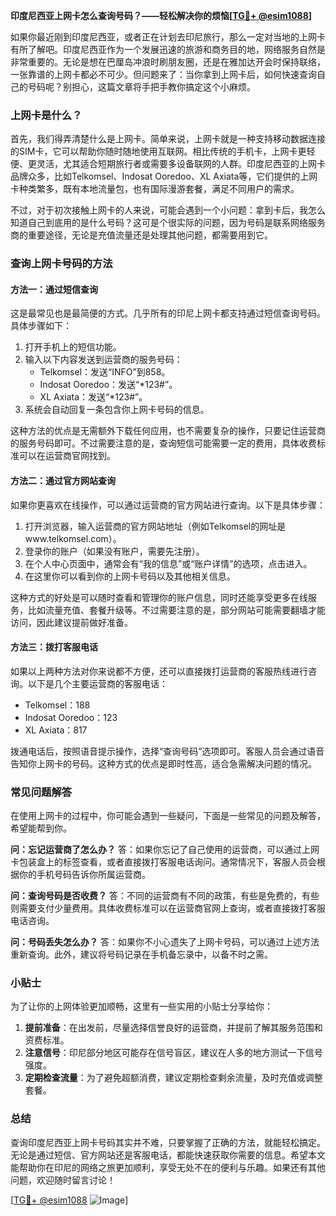 **印度尼西亚上网卡怎么查询号码？——轻松解决你的烦恼[[TG💪+ @esim1088](https://t.me/s/esim1088)]**

如果你最近刚到印度尼西亚，或者正在计划去印尼旅行，那么一定对当地的上网卡有所了解吧。印度尼西亚作为一个发展迅速的旅游和商务目的地，网络服务自然是非常重要的。无论是想在巴厘岛冲浪时刷朋友圈，还是在雅加达开会时保持联络，一张靠谱的上网卡都必不可少。但问题来了：当你拿到上网卡后，如何快速查询自己的号码呢？别担心，这篇文章将手把手教你搞定这个小麻烦。

### 上网卡是什么？

首先，我们得弄清楚什么是上网卡。简单来说，上网卡就是一种支持移动数据连接的SIM卡，它可以帮助你随时随地使用互联网。相比传统的手机卡，上网卡更轻便、更灵活，尤其适合短期旅行者或需要多设备联网的人群。印度尼西亚的上网卡品牌众多，比如Telkomsel、Indosat Ooredoo、XL Axiata等，它们提供的上网卡种类繁多，既有本地流量包，也有国际漫游套餐，满足不同用户的需求。

不过，对于初次接触上网卡的人来说，可能会遇到一个小问题：拿到卡后，我怎么知道自己到底用的是什么号码？这可是个很实际的问题，因为号码是联系网络服务商的重要途径，无论是充值流量还是处理其他问题，都需要用到它。

### 查询上网卡号码的方法

#### 方法一：通过短信查询
这是最常见也是最简便的方式。几乎所有的印尼上网卡都支持通过短信查询号码。具体步骤如下：

1. 打开手机上的短信功能。
2. 输入以下内容发送到运营商的服务号码：
   - Telkomsel：发送“INFO”到858。
   - Indosat Ooredoo：发送“*123#”。
   - XL Axiata：发送“*123#”。
3. 系统会自动回复一条包含你上网卡号码的信息。

这种方法的优点是无需额外下载任何应用，也不需要复杂的操作，只要记住运营商的服务号码即可。不过需要注意的是，查询短信可能需要一定的费用，具体收费标准可以在运营商官网找到。

#### 方法二：通过官方网站查询
如果你更喜欢在线操作，可以通过运营商的官方网站进行查询。以下是具体步骤：

1. 打开浏览器，输入运营商的官方网站地址（例如Telkomsel的网址是www.telkomsel.com）。
2. 登录你的账户（如果没有账户，需要先注册）。
3. 在个人中心页面中，通常会有“我的信息”或“账户详情”的选项，点击进入。
4. 在这里你可以看到你的上网卡号码以及其他相关信息。

这种方式的好处是可以随时查看和管理你的账户信息，同时还能享受更多在线服务，比如流量充值、套餐升级等。不过需要注意的是，部分网站可能需要翻墙才能访问，因此建议提前做好准备。

#### 方法三：拨打客服电话
如果以上两种方法对你来说都不方便，还可以直接拨打运营商的客服热线进行咨询。以下是几个主要运营商的客服电话：

- Telkomsel：188
- Indosat Ooredoo：123
- XL Axiata：817

拨通电话后，按照语音提示操作，选择“查询号码”选项即可。客服人员会通过语音告知你上网卡的号码。这种方式的优点是即时性高，适合急需解决问题的情况。

### 常见问题解答

在使用上网卡的过程中，你可能会遇到一些疑问，下面是一些常见的问题及解答，希望能帮到你。

**问：忘记运营商了怎么办？**
答：如果你忘记了自己使用的运营商，可以通过上网卡包装盒上的标签查看，或者直接拨打客服电话询问。通常情况下，客服人员会根据你的手机号码告诉你所属运营商。

**问：查询号码是否收费？**
答：不同的运营商有不同的政策，有些是免费的，有些则需要支付少量费用。具体收费标准可以在运营商官网上查询，或者直接拨打客服电话咨询。

**问：号码丢失怎么办？**
答：如果你不小心遗失了上网卡号码，可以通过上述方法重新查询。此外，建议将号码记录在手机备忘录中，以备不时之需。

### 小贴士

为了让你的上网体验更加顺畅，这里有一些实用的小贴士分享给你：

1. **提前准备**：在出发前，尽量选择信誉良好的运营商，并提前了解其服务范围和资费标准。
2. **注意信号**：印尼部分地区可能存在信号盲区，建议在人多的地方测试一下信号强度。
3. **定期检查流量**：为了避免超额消费，建议定期检查剩余流量，及时充值或调整套餐。

### 总结

查询印度尼西亚上网卡号码其实并不难，只要掌握了正确的方法，就能轻松搞定。无论是通过短信、官方网站还是客服电话，都能快速获取你需要的信息。希望本文能帮助你在印尼的网络之旅更加顺利，享受无处不在的便利与乐趣。如果还有其他问题，欢迎随时留言讨论！

[[TG💪+ @esim1088](https://t.me/s/esim1088) ![Image](https://i.postimg.cc/4NQfJmqS/Snipaste-2025-05-13-00-14-12.png)]